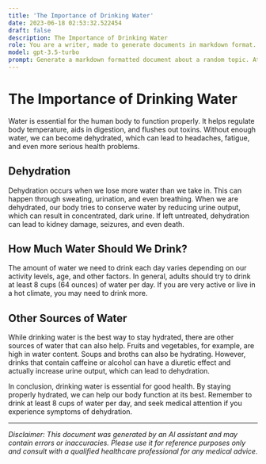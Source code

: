 ```yaml
---
title: 'The Importance of Drinking Water'
date: 2023-06-18 02:53:32.522454
draft: false
description: The Importance of Drinking Water
role: You are a writer, made to generate documents in markdown format. It is very important that all of the documents you generate are in valid markdown format.
model: gpt-3.5-turbo
prompt: Generate a markdown formatted document about a random topic. At the bottom, include a disclaimer explaining that the document was generated by you. The first line of the document should be the title. Make sure that the entire document is in proper markdown format, using a mix of various tags to make the document visually appealing.
---
```


# The Importance of Drinking Water

Water is essential for the human body to function properly. It helps regulate body temperature, aids in digestion, and flushes out toxins. Without enough water, we can become dehydrated, which can lead to headaches, fatigue, and even more serious health problems.

## Dehydration

Dehydration occurs when we lose more water than we take in. This can happen through sweating, urination, and even breathing. When we are dehydrated, our body tries to conserve water by reducing urine output, which can result in concentrated, dark urine. If left untreated, dehydration can lead to kidney damage, seizures, and even death.

## How Much Water Should We Drink?

The amount of water we need to drink each day varies depending on our activity levels, age, and other factors. In general, adults should try to drink at least 8 cups (64 ounces) of water per day. If you are very active or live in a hot climate, you may need to drink more.

## Other Sources of Water

While drinking water is the best way to stay hydrated, there are other sources of water that can also help. Fruits and vegetables, for example, are high in water content. Soups and broths can also be hydrating. However, drinks that contain caffeine or alcohol can have a diuretic effect and actually increase urine output, which can lead to dehydration.

In conclusion, drinking water is essential for good health. By staying properly hydrated, we can help our body function at its best. Remember to drink at least 8 cups of water per day, and seek medical attention if you experience symptoms of dehydration.

---

*Disclaimer: This document was generated by an AI assistant and may contain errors or inaccuracies. Please use it for reference purposes only and consult with a qualified healthcare professional for any medical advice.*